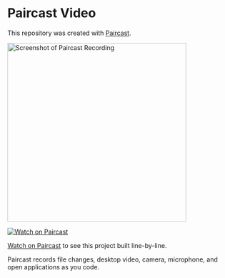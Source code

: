 # Paircast Video

This repository was created with [Paircast](https://app.paircast.io/replay/8e2e6525-ba17-4e38-a0e6-f05c5c87d5bf).

<a href="https://app.paircast.io/replay/8e2e6525-ba17-4e38-a0e6-f05c5c87d5bf"><img src="https://app.paircast.io/replay/8e2e6525-ba17-4e38-a0e6-f05c5c87d5bf/screenshot" alt="Screenshot of Paircast Recording" width="400" /></a> 

<a href="https://app.paircast.io/replay/8e2e6525-ba17-4e38-a0e6-f05c5c87d5bf"><img src="https://app.paircast.io/images/watch-on-paircast.png" alt="Watch on Paircast" /></a> 

[Watch on Paircast](https://app.paircast.io/replay/8e2e6525-ba17-4e38-a0e6-f05c5c87d5bf) to see this project built line-by-line.

Paircast records file changes, desktop video, camera, microphone, and open applications as you code.